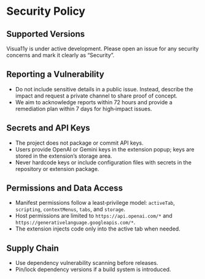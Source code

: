 # Security Policy

## Supported Versions

Visua11y is under active development. Please open an issue for any security concerns and mark it clearly as “Security”.

## Reporting a Vulnerability

- Do not include sensitive details in a public issue. Instead, describe the impact and request a private channel to share proof of concept.
- We aim to acknowledge reports within 72 hours and provide a remediation plan within 7 days for high‑impact issues.

## Secrets and API Keys

- The project does not package or commit API keys.
- Users provide OpenAI or Gemini keys in the extension popup; keys are stored in the extension’s storage area.
- Never hardcode keys or include configuration files with secrets in the repository or extension package.

## Permissions and Data Access

- Manifest permissions follow a least‑privilege model: `activeTab`, `scripting`, `contextMenus`, `tabs`, and `storage`.
- Host permissions are limited to `https://api.openai.com/*` and `https://generativelanguage.googleapis.com/*`.
- The extension injects code only into the active tab when needed.

## Supply Chain

- Use dependency vulnerability scanning before releases.
- Pin/lock dependency versions if a build system is introduced.
